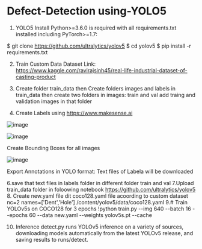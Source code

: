 # Defect-Detection using-YOLO5

1. YOLO5
 Install
Python>=3.6.0 is required with all requirements.txt installed including PyTorch>=1.7:
  
 $ git clone https://github.com/ultralytics/yolov5
$ cd yolov5
$ pip install -r requirements.txt

2. Train Custom Data
Dataset Link:
https://www.kaggle.com/ravirajsinh45/real-life-industrial-dataset-of-casting-product


3. Create folder train_data
  then Create folders images and labels in train_data
  then create two folders in images:
  train and val
  add traing and validation images in that folder
  
5.  Create Labels using https://www.makesense.ai


![image](https://user-images.githubusercontent.com/34790064/128226356-b5ded02a-8c20-416e-a640-9ac7371a8912.png)


![image](https://user-images.githubusercontent.com/34790064/128226697-bfdaca23-f652-4b74-a5fa-cc28e4b72179.png)


Create Bounding Boxes for all images

![image](https://user-images.githubusercontent.com/34790064/128226975-efe520ef-87b2-4ce3-acff-9547ce8bf210.png)


Export Annotations in YOLO format:
Text files of Labela will be downloaded

6.save that text files in labels folder in different folder train and val
7.Upload train_data folder in foloowing notebook
https://github.com/ultralytics/yolov5
8. Create new.yaml file
  dit coco128.yaml file acoording to custom dataset
  nc=2
  names=['Dent','Hole']
  /content/yolov5/data/coco128.yaml
  9.# Train YOLOv5s on COCO128 for 3 epochs
!python train.py --img 640 --batch 16 --epochs 60 --data new.yaml --weights yolov5s.pt --cache

10. Inference
detect.py runs YOLOv5 inference on a variety of sources, downloading models automatically from the latest YOLOv5 release, and saving results to runs/detect.










